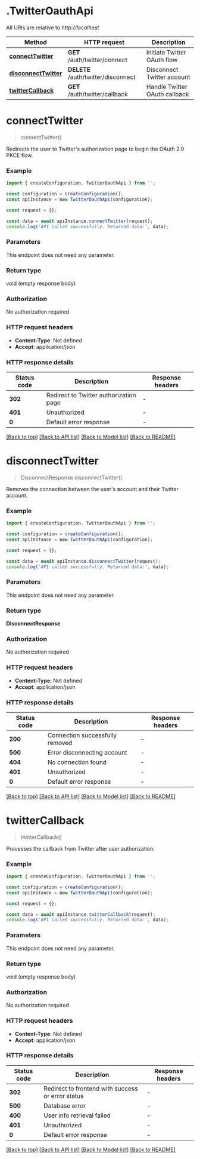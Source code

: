 # .TwitterOauthApi

All URIs are relative to *http://localhost*

Method | HTTP request | Description
------------- | ------------- | -------------
[**connectTwitter**](TwitterOauthApi.md#connectTwitter) | **GET** /auth/twitter/connect | Initiate Twitter OAuth flow
[**disconnectTwitter**](TwitterOauthApi.md#disconnectTwitter) | **DELETE** /auth/twitter/disconnect | Disconnect Twitter account
[**twitterCallback**](TwitterOauthApi.md#twitterCallback) | **GET** /auth/twitter/callback | Handle Twitter OAuth callback


# **connectTwitter**
> connectTwitter()

Redirects the user to Twitter\'s authorization page to begin the OAuth 2.0 PKCE flow.

### Example


```typescript
import { createConfiguration, TwitterOauthApi } from '';

const configuration = createConfiguration();
const apiInstance = new TwitterOauthApi(configuration);

const request = {};

const data = await apiInstance.connectTwitter(request);
console.log('API called successfully. Returned data:', data);
```


### Parameters
This endpoint does not need any parameter.


### Return type

void (empty response body)

### Authorization

No authorization required

### HTTP request headers

 - **Content-Type**: Not defined
 - **Accept**: application/json


### HTTP response details
| Status code | Description | Response headers |
|-------------|-------------|------------------|
**302** | Redirect to Twitter authorization page |  -  |
**401** | Unauthorized |  -  |
**0** | Default error response |  -  |

[[Back to top]](#) [[Back to API list]](README.md#documentation-for-api-endpoints) [[Back to Model list]](README.md#documentation-for-models) [[Back to README]](README.md)

# **disconnectTwitter**
> DisconnectResponse disconnectTwitter()

Removes the connection between the user\'s account and their Twitter account.

### Example


```typescript
import { createConfiguration, TwitterOauthApi } from '';

const configuration = createConfiguration();
const apiInstance = new TwitterOauthApi(configuration);

const request = {};

const data = await apiInstance.disconnectTwitter(request);
console.log('API called successfully. Returned data:', data);
```


### Parameters
This endpoint does not need any parameter.


### Return type

**DisconnectResponse**

### Authorization

No authorization required

### HTTP request headers

 - **Content-Type**: Not defined
 - **Accept**: application/json


### HTTP response details
| Status code | Description | Response headers |
|-------------|-------------|------------------|
**200** | Connection successfully removed |  -  |
**500** | Error disconnecting account |  -  |
**404** | No connection found |  -  |
**401** | Unauthorized |  -  |
**0** | Default error response |  -  |

[[Back to top]](#) [[Back to API list]](README.md#documentation-for-api-endpoints) [[Back to Model list]](README.md#documentation-for-models) [[Back to README]](README.md)

# **twitterCallback**
> twitterCallback()

Processes the callback from Twitter after user authorization.

### Example


```typescript
import { createConfiguration, TwitterOauthApi } from '';

const configuration = createConfiguration();
const apiInstance = new TwitterOauthApi(configuration);

const request = {};

const data = await apiInstance.twitterCallback(request);
console.log('API called successfully. Returned data:', data);
```


### Parameters
This endpoint does not need any parameter.


### Return type

void (empty response body)

### Authorization

No authorization required

### HTTP request headers

 - **Content-Type**: Not defined
 - **Accept**: application/json


### HTTP response details
| Status code | Description | Response headers |
|-------------|-------------|------------------|
**302** | Redirect to frontend with success or error status |  -  |
**500** | Database error |  -  |
**400** | User info retrieval failed |  -  |
**401** | Unauthorized |  -  |
**0** | Default error response |  -  |

[[Back to top]](#) [[Back to API list]](README.md#documentation-for-api-endpoints) [[Back to Model list]](README.md#documentation-for-models) [[Back to README]](README.md)


